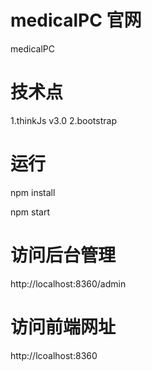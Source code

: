 # medicalPC 官网
medicalPC

# 技术点
 1.thinkJs v3.0
 2.bootstrap 

# 运行

npm install

npm start


# 访问后台管理
http://localhost:8360/admin

# 访问前端网址
http://lcoalhost:8360
